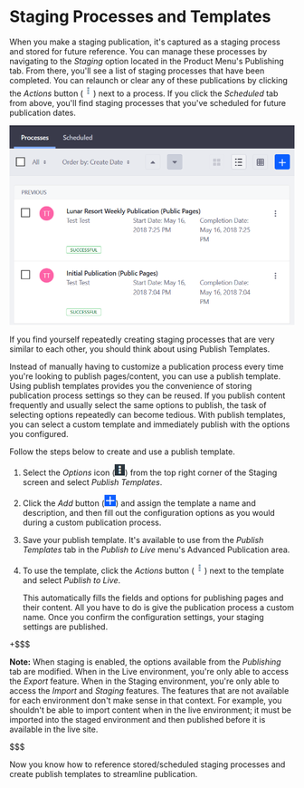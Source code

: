 # Staging Processes and Templates

When you make a staging publication, it's captured as a staging process and
stored for future reference. You can manage these processes by navigating to the
*Staging* option located in the Product Menu's Publishing tab. From there,
you'll see a list of staging processes that have been completed. You can
relaunch or clear any of these publications by clicking the *Actions* button
(![Options](../../../../images/icon-actions.png)) next to a process. If you
click the *Scheduled* tab from above, you'll find staging processes that you've
scheduled for future publication dates. 

![Figure 1: Your staging processes can be viewed at any time.](../../../../images/staging-processes.png)

If you find yourself repeatedly creating staging processes that are very similar
to each other, you should think about using Publish Templates.

Instead of manually having to customize a publication process every time you're
looking to publish pages/content, you can use a publish template. Using publish
templates provides you the convenience of storing publication process settings
so they can be reused. If you publish content frequently and usually select the
same options to publish, the task of selecting options repeatedly can become
tedious. With publish templates, you can select a custom template and
immediately publish with the options you configured.

Follow the steps below to create and use a publish template.

1.  Select the *Options* icon (![Options](../../../../images/icon-options.png))
    from the top right corner of the Staging screen and select *Publish
    Templates*.

2.  Click the *Add* button
    (![Add Publish Template](../../../../images/icon-add.png)) and assign the
    template a name and description, and then fill out the configuration options
    as you would during a custom publication process.

3.  Save your publish template. It's available to use from the *Publish
    Templates* tab in the *Publish to Live* menu's Advanced Publication area.

4.  To use the template, click the *Actions* button
    (![Actions](../../../../images/icon-actions.png)) next to the template and
    select *Publish to Live*.

    This automatically fills the fields and options for publishing pages and
    their content. All you have to do is give the publication process a custom
    name. Once you confirm the configuration settings, your staging settings are
    published.

+$$$

**Note:** When staging is enabled, the options available from the *Publishing*
tab are modified. When in the Live environment, you're only able to access the
*Export* feature. When in the Staging environment, you're only able to access
the *Import* and *Staging* features. The features that are not available for
each environment don't make sense in that context. For example, you shouldn't be
able to import content when in the live environment; it must be imported into
the staged environment and then published before it is available in the live
site.

$$$

Now you know how to reference stored/scheduled staging processes and create
publish templates to streamline publication. 